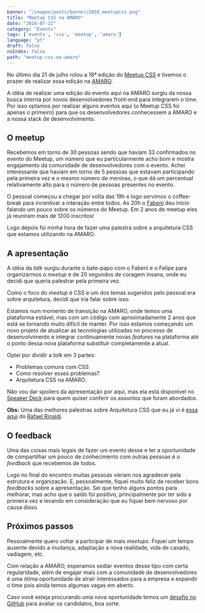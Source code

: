 ```yaml
---
banner: "/images/posts/banner/2016_meetupcss.png"
title: "Meetup CSS na AMARO"
date: "2016-07-22"
category: "Events"
tags: ['events', 'css', 'meetup', 'amaro']
language: "pt"
draft: false
noIndex: false
path: "meetup-css-na-amaro"
---
```


No último dia 21 de julho rolou a 18ª edição do [Meetup CSS](https://twitter.com/meetupcss) e tivemos o prazer de realizar essa edição na [AMARO](https://amaro.com/).

A idéia de realizar uma edição do evento aqui na AMARO surgiu da nossa busca interna por novos desenvolvedores front-end para integrarem o time. Por isso optamos por realizar alguns eventos aqui (o Meetup CSS foi apenas o primeiro) para que os desenvolvedores conhecessem a AMARO e a nossa stack de desenvolvimento.

## O meetup

Recebemos em torno de 30 pessoas sendo que haviam 33 confirmados no evento do Meetup, um número que eu particularmente acho bom e mostra engajamento da comunidade de desenvolvedores com o evento. Achei interessante que haviam em torno de 5 pessoas que estavam participando pela primeira vez e o mesmo número de meninas, o que dá um percentual relativamente alto para o número de pessoas presentes no evento.

O pessoal começou a chegar por volta das 19h e logo servimos o coffee-break para incentivar a interação entre todos. As 20h o [Fabeni](https://twitter.com/raphaelfabeni) deu início falando um pouco sobre os números do Meetup. Em 2 anos de meetup eles já reuniram mais de 1200 inscritos!

Logo depois foi minha hora de fazer uma palestra sobre a arquitetura CSS que estamos utilizando na AMARO.

## A apresentação

A idéia da _talk_ surgiu durante o bate-papo com o Fabeni e o Felipe para organizarmos o _meetup_ e de 20 segundos de coragem insana, onde eu decidi que queria palestrar pela primeira vez.

Como o foco do _meetup_ é CSS e um dos temas sugeridos pelo pessoal era sobre arquitetura, decidi que iria falar sobre isso.

Estamos num momento de transição na AMARO, onde temos uma plataforma estável, mas com um código com aproximadamente 2 anos que está se tornando muito difícil de manter. Por isso estamos começando um novo projeto de atualizar as tecnologias utilizadas no processo de desenvolvimento e integrar continuamente novas _features_ na plataforma até o ponto dessa nova plataforma substituir completamente a atual.

Optei por dividir a _talk_ em 3 partes:

- Problemas comuns com CSS
- Como resolver esses problemas?
- Arquitetura CSS na AMARO.

Não vou dar spoilers da apresentação por aqui, mas ela está disponível no [Speaker Deck](https://speakerdeck.com/cassiocardoso/arquitetura-css-na-amaro) para quem quiser conferir os assuntos que foram abordados.

**Obs:** Uma das melhores palestras sobre Arquitetura CSS que eu já vi é [essa aqui](https://speakerdeck.com/rafaelrinaldi/arquitetura-css) do [Rafael Rinaldi](https://twitter.com/rafaelrinaldi).

## O feedback

Uma das coisas mais legais de fazer um evento desse e ter a oportunidade de compartilhar um pouco de conhecimento com outras pessoas é o _feedback_ que recebemos de todos.

Logo no final do encontro muitas pessoas vieram nos agradecer pela estrutura e organização. E, pessoalmente, fiquei muito feliz de receber bons _feedbacks_ sobre a apresentação. Sei que tenho alguns pontos para melhorar, mas acho que o saldo foi positivo, principalmente por ter sido a primeira vez e levando em consideração que eu fiquei bem nervoso por causa disso.

## Próximos passos

Pessoalmente quero voltar a participar de mais _meetups_. Fiquei um tempo ausente devido a mudança, adaptação a nova realidade, vida de casado, vadiagem, etc.

Com relação a AMARO, esperamos sediar eventos desse tipo com certa regularidade, além de engajar mais com a comunidade de desenvolvedores é uma ótima oportunidade de atrair interessados para a empresa e expandir o time pois ainda temos algumas vagas em aberto.

Caso você esteja procurando uma nova oportunidade temos um [desafio no GitHub](https://github.com/amaroteam/front-end-challenge) para avaliar os candidatos, boa sorte.
